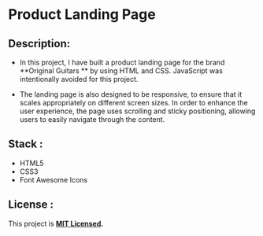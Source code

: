 # Product Landing Page

## Description: 

- In this project, I have built a product landing page for the brand **Original Guitars ** by using HTML and CSS. JavaScript was intentionally avoided for this project. 

- The landing page is also designed to be responsive, to ensure that it scales appropriately on different screen sizes. In order to enhance the user experience, the page uses scrolling and sticky positioning, allowing users to easily navigate through the content.

## Stack :

- HTML5
- CSS3 
- Font Awesome Icons
    
## License :
 
This project is **[MIT Licensed](./LICENSE).**
